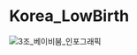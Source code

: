 # Korea_LowBirth
![3조_베이비붐_인포그래픽](https://user-images.githubusercontent.com/32629687/165353421-46dd736c-6c40-469b-93ea-d138e8b7a7b9.jpg)
